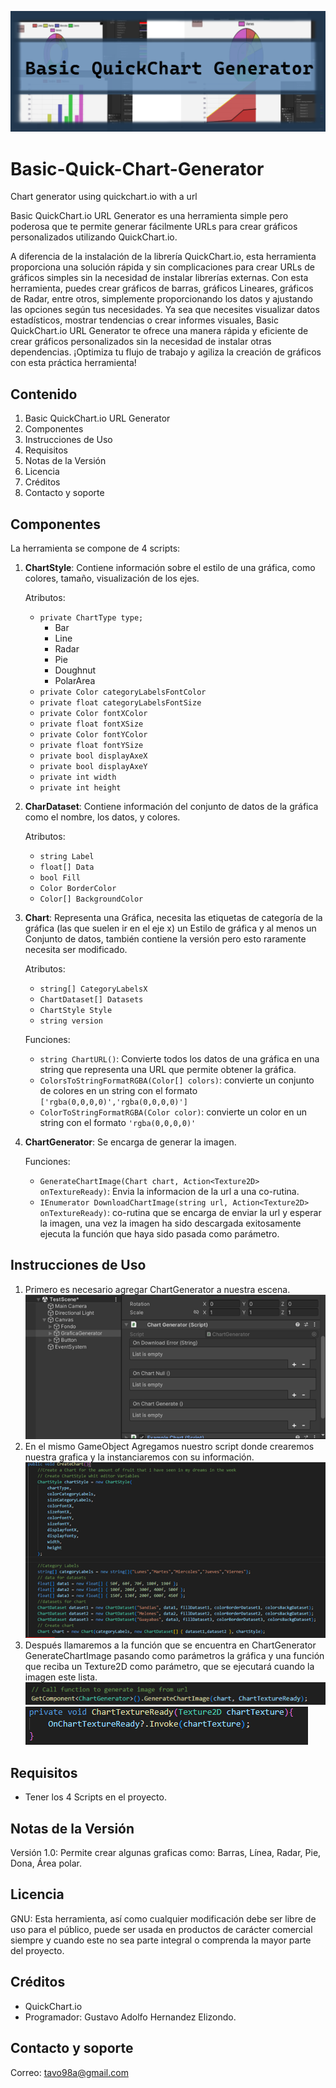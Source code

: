 ![Baner](https://github.com/ShinigamiOs/Basic-Quick-Chart-Generator/blob/main/images/Baner.png)
# Basic-Quick-Chart-Generator
Chart generator using quickchart.io with a url

Basic QuickChart.io URL Generator es una herramienta simple pero poderosa que te permite generar fácilmente URLs para crear gráficos personalizados utilizando QuickChart.io.

A diferencia de la instalación de la librería QuickChart.io, esta herramienta proporciona una solución rápida y sin complicaciones para crear URLs de gráficos simples sin la necesidad de instalar librerías externas. Con esta herramienta, puedes crear gráficos de barras, gráficos Lineares, gráficos de Radar, entre otros, simplemente proporcionando los datos y ajustando las opciones según tus necesidades. Ya sea que necesites visualizar datos estadísticos, mostrar tendencias o crear informes visuales, Basic QuickChart.io URL Generator te ofrece una manera rápida y eficiente de crear gráficos personalizados sin la necesidad de instalar otras dependencias. ¡Optimiza tu flujo de trabajo y agiliza la creación de gráficos con esta práctica herramienta!

## Contenido

1. Basic QuickChart.io URL Generator
2. Componentes
3. Instrucciones de Uso
4. Requisitos
5. Notas de la Versión
6. Licencia
7. Créditos
8. Contacto y soporte

## Componentes

La herramienta se compone de 4 scripts:

1. **ChartStyle**: Contiene información sobre el estilo de una gráfica, como colores, tamaño, visualización de los ejes.

   Atributos:
   - `private ChartType type;`
     - Bar
     - Line
     - Radar
     - Pie
     - Doughnut
     - PolarArea
   - `private Color categoryLabelsFontColor`
   - `private float categoryLabelsFontSize`
   - `private Color fontXColor`
   - `private float fontXSize`
   - `private Color fontYColor`
   - `private float fontYSize`
   - `private bool displayAxeX`
   - `private bool displayAxeY`
   - `private int width`
   - `private int height`

2. **CharDataset**: Contiene información del conjunto de datos de la gráfica como el nombre, los datos, y colores.

   Atributos:
   - `string Label`
   - `float[] Data`
   - `bool Fill`
   - `Color BorderColor`
   - `Color[] BackgroundColor`

3. **Chart**: Representa una Gráfica, necesita las etiquetas de categoría de la gráfica (las que suelen ir en el eje x) un Estilo de gráfica y al menos un Conjunto de datos, también contiene la versión pero esto raramente necesita ser modificado.

   Atributos:
   - `string[] CategoryLabelsX`
   - `ChartDataset[] Datasets`
   - `ChartStyle Style`
   - `string version`

   Funciones:
   - `string ChartURL()`: Convierte todos los datos de una gráfica en una string que representa una URL que permite obtener la gráfica.
   - `ColorsToStringFormatRGBA(Color[] colors)`: convierte un conjunto de colores en un string con el formato `['rgba(0,0,0,0)','rgba(0,0,0,0)']`
   - `ColorToStringFormatRGBA(Color color)`: convierte un color en un string con el formato `'rgba(0,0,0,0)'`

4. **ChartGenerator**: Se encarga de generar la imagen.

   Funciones:
   - `GenerateChartImage(Chart chart, Action<Texture2D> onTextureReady)`: Envia la informacion de la url a una co-rutina.
   - `IEnumerator DownloadChartImage(string url, Action<Texture2D> onTextureReady)`: co-rutina que se encarga de enviar la url y esperar la imagen, una vez la imagen ha sido descargada exitosamente ejecuta la función que haya sido pasada como parámetro.

## Instrucciones de Uso

1. Primero es necesario agregar ChartGenerator a nuestra escena.
   ![Imagen de la escena](https://github.com/ShinigamiOs/Basic-Quick-Chart-Generator/blob/main/images/Img%20Scene.png)
2. En el mismo GameObject Agregamos nuestro script donde crearemos nuestra grafica y la instanciaremos con su información.
   ![Instanciar Chart](https://github.com/ShinigamiOs/Basic-Quick-Chart-Generator/blob/main/images/Img%20InstantiateChart.png)
3. Después llamaremos a la función que se encuentra en ChartGenerator GenerateChartImage pasando como parámetros la gráfica y una función que reciba un Texture2D como parámetro, que se ejecutará cuando la imagen este lista.
    ![Llamar Funcion](https://github.com/ShinigamiOs/Basic-Quick-Chart-Generator/blob/main/images/Img%20CallFunction.png)
   ![Funcion de ejemplo](https://github.com/ShinigamiOs/Basic-Quick-Chart-Generator/blob/main/images/Img%20Function.png)
## Requisitos

- Tener los 4 Scripts en el proyecto.

## Notas de la Versión

Versión 1.0: Permite crear algunas graficas como: Barras, Línea, Radar, Pie, Dona, Área polar.

## Licencia

GNU: Esta herramienta, así como cualquier modificación debe ser libre de uso para el público, puede ser usada en productos de carácter comercial siempre y cuando este no sea parte integral o comprenda la mayor parte del proyecto.

## Créditos

- QuickChart.io
- Programador: Gustavo Adolfo Hernandez Elizondo.

## Contacto y soporte

Correo: tavo98a@gmail.com

